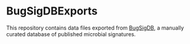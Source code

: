 # BugSigDBExports

This repository contains data files exported from
[BugSigDB](https://bugsigdb.org), a manually curated database of published
microbial signatures.
